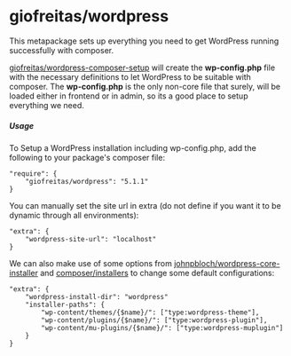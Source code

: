 # giofreitas/wordpress
This metapackage sets up everything you need to get WordPress running successfully with composer.

[giofreitas/wordpress-composer-setup](https://github.com/giofreitas/wordpress-composer-setup) will create the __wp-config.php__ file with the necessary definitions to let WordPress to be suitable with composer. The __wp-config.php__ is the only non-core file that surely, will be loaded either in frontend or in admin, so its a good place to setup everything we need.

##### Usage
To Setup a WordPress installation including wp-config.php, add the following to your package's composer file:

```
"require": {
    "giofreitas/wordpress": "5.1.1"
}
```

You can manually set the site url in extra (do not define if you want it to be dynamic through all environments):

```
"extra": {
    "wordpress-site-url": "localhost"
}
```

We can also make use of some options from [johnpbloch/wordpress-core-installer](https://github.com/johnpbloch/wordpress-core-installer) and [composer/installers](https://github.com/composer/installers) to change some default configurations:

```
"extra": {
    "wordpress-install-dir": "wordpress"
    "installer-paths": {
        "wp-content/themes/{$name}/": ["type:wordpress-theme"],
        "wp-content/plugins/{$name}/": ["type:wordpress-plugin"],
        "wp-content/mu-plugins/{$name}/": ["type:wordpress-muplugin"]
    }
}
```